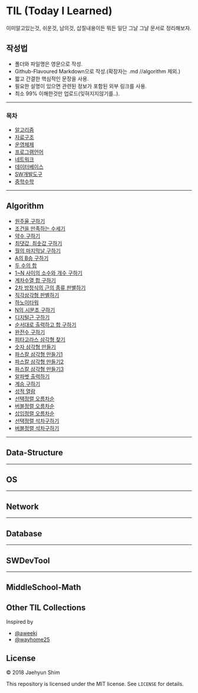 # TIL (Today I Learned)
이미알고있는것, 쉬운것, 남의것, 삽질내용이든 뭐든 일단 그날 그날 문서로 정리해보자.

## 작성법
- 폴더와 파일명은 영문으로 작성.
- Github-Flavoured Markdown으로 작성.(확장자는 .md //algorithm 제외.)
- 짧고 간결한 핵심적인 문장을 사용. 
- 필요한 설명이 있으면 관련된 정보가 포함된 외부 링크를 사용.
- 최소 99% 이해한것만 업로드(잊혀지지않기를..).

----------------------------------------------------------------------------------------------------------------------

### 목차
* [알고리즘](#Algorithm)
* [자료구조](#Data-Structure)
* [운영체제](#OS)
* [프로그램언어](#Programming-Language)
* [네트워크](#Network)
* [데이터베이스](#Database)
* [SW개발도구](#SWDevTool)
* [중학수학](#MiddleSchool-Math)

---
## Algorithm
* [원주율 구하기](algorithm/src/CircleRate.java)
* [조건을 만족하는 수세기](algorithm/src/CountingANumberSatisfyingACondition.java)
* [약수 구하기](algorithm/src/DivisorOfN.java)
* [최댓값, 최솟값 구하기](algorithm/src/MaxValueAndMinValue.java)
* [월의 마지막날 구하기](algorithm/src/LastDayOfMonth.java)
* [A의 B승 구하기](algorithm/src/NPowerOfN.java)
* [두 수의 합](algorithm/src/NumberSum.java)
* [1~N 사이의 소수와 개수 구하기](algorithm/src/PrimeNumberCount.java)
* [계차수열 합 구하기](algorithm/src/ProgressionOfDifferencesSum.java)
* [2차 방정식의 근의 종류 판별하기](algorithm/src/QuadraticEquationByKindsOfValue.java)
* [직각삼각형 판별하기](algorithm/src/RightTriangleDivision.java)
* [하노이타워](algorithm/src/TheTowerOfHanoi.java)
* [N의 시분초 구하기](algorithm/src/TimeOfHrMinSec.java)
* [디지털근 구하기](algorithm/src/DigitalPowerOfN.java)
* [순서대로 출력하고 합 구하기](algorithm/src/SumOfInOrderPrint.java)
* [완전수 구하기](algorithm/src/PerfectNumber.java)
* [피타고라스 삼각형 찾기](algorithm/src/FindThePythagorasValues.java)
* [숫자 삼각형 만들기](algorithm/src/NumberTriangle.java)
* [파스칼 삼각형 만들기1](algorithm/src/PascalTriangle.java)
* [파스칼 삼각형 만들기2](algorithm/src/PascalTriangle2.java)
* [파스칼 삼각형 만들기3](algorithm/src/PascalTriangle3.java)
* [알파벳 출력하기](algorithm/src/PrintingTheAlphabet.java)
* [계승 구하기](algorithm/src/PrintingTheFactorial.java)
* [성적 열람](algorithm/src/ReadingGrades.java)
* [선택정렬 오름차순](algorithm/src/SelectionSort.java)
* [버블정렬 오름차순](algorithm/src/BubbleSort.java)
* [삽입정렬 오름차순](algorithm/src/InsertionSort.java)
* [선택정렬 석차구하기](algorithm/src/SelectionSortClassRanking.java)
* [버블정렬 석차구하기](algorithm/src/BubbleSortClassRanking.java)

---
## Data-Structure

---
## OS

---
## Network

---
## Database

---
## SWDevTool

---
## MiddleSchool-Math


## Other TIL Collections
Inspired by

* [@aweekj](https://github.com/aweekj/til)
* [@wayhome25](https://github.com/wayhome25/til)


## License

© 2018 Jaehyun Shim

This repository is licensed under the MIT license. See `LICENSE` for details.
